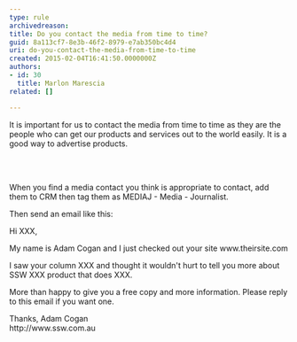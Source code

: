 ```yaml
---
type: rule
archivedreason: 
title: Do you contact the media from time to time?
guid: 8a113cf7-8e3b-46f2-8979-e7ab350bc4d4
uri: do-you-contact-the-media-from-time-to-time
created: 2015-02-04T16:41:50.0000000Z
authors:
- id: 30
  title: Marlon Marescia
related: []

---
```



<p>It is important for us to contact the media from time to time as they are the people who can get our products and services out to the world easily. It is a good way to advertise products.</p>​
<br><excerpt class='endintro'></excerpt><br>
<p>When you find a media contact you think is appropriate to contact, add them to CRM then tag them as MEDIAJ - Media - Journalist.</p><p>Then send an email like this&#58;</p>
<div class="greyBox">
   <p>Hi XXX, </p><p>My name is Adam Cogan and I just checked out your site www.theirsite.com</p><p>I saw your column XXX and thought it wouldn't hurt to tell you more about SSW XXX product​ that does XXX.</p><p>More than happy to give you a free copy and more information. Please reply to this email if you want one.</p><p>Thanks, Adam Cogan<br> http&#58;//www.ssw.com.au</p></div>


